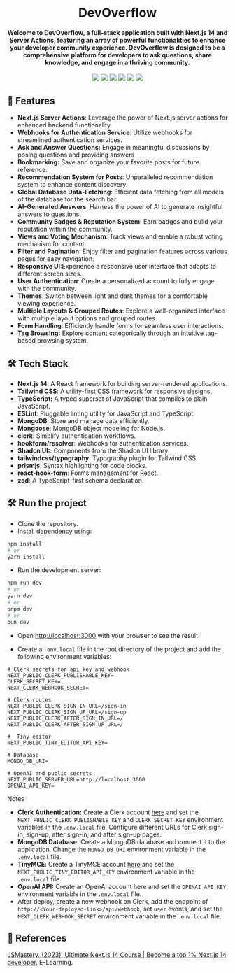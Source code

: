 <div id="top"></div>

<div align="center">
  <h1 align="center">DevOverflow</h1>

 <h4 align="center">Welcome to DevOverflow, a full-stack application built with Next.js 14 and Server Actions, featuring an array of powerful functionalities to enhance your developer community experience. DevOverflow is designed to be a comprehensive platform for developers to ask questions, share knowledge, and engage in a thriving community.</h4>

 <p align="center">
   <img src="https://img.shields.io/badge/NextJS-black?style=for-the-badge&logo=next.js&logoColor=white" />
   <img src="https://img.shields.io/badge/TailwindCSS-38B2AC?style=for-the-badge&logo=tailwind-css&logoColor=white" />
   <img src="https://img.shields.io/badge/TypeScript-007ACC?style=for-the-badge&logo=typescript&logoColor=white" />
   <img src="https://img.shields.io/badge/MongoDB-47A248?style=for-the-badge&logo=mongodb&logoColor=white" />
   <img src="https://img.shields.io/badge/ESLint-4B32C3?style=for-the-badge&logo=eslint&logoColor=white" />
   <img src="https://img.shields.io/badge/Prettier-F7B93E?style=for-the-badge&logo=prettier&logoColor=white" />

> </p>

</div>


## 🚀 Features

- **Next.js Server Actions**: Leverage the power of Next.js server actions for enhanced backend functionality.
- **Webhooks for Authentication Service**: Utilize webhooks for streamlined authentication services.
- **Ask and Answer Questions:** Engage in meaningful discussions by posing questions and providing answers
- **Bookmarking:** Save and organize your favorite posts for future reference.
- **Recommendation System for Posts**: Unparalleled recommendation system to enhance content discovery.
- **Global Database Data-Fetching**: Efficient data fetching from all models of the database for the search bar.
- **AI-Generated Answers**: Harness the power of AI to generate insightful answers to questions.
- **Community Badges & Reputation System**: Earn badges and build your reputation within the community.
- **Views and Voting Mechanism**: Track views and enable a robust voting mechanism for content.
- **Filter and Pagination**: Enjoy filter and pagination features across various pages for easy navigation.
- **Responsive UI**:Experience a responsive user interface that adapts to different screen sizes.
- **User Authentication**: Create a personalized account to fully engage with the community.
- **Themes**: Switch between light and dark themes for a comfortable viewing experience.
- **Multiple Layouts & Grouped Routes**: Explore a well-organized interface with multiple layout options and grouped routes.
- **Form Handling**: Efficiently handle forms for seamless user interactions.
- **Tag Browsing:** Explore content categorically through an intuitive tag-based browsing system.

## 🛠️ Tech Stack

- **Next.js 14**: A React framework for building server-rendered applications.
- **Tailwind CSS**: A utility-first CSS framework for responsive designs.
- **TypeScript:** A typed superset of JavaScript that compiles to plain JavaScript.
- **ESLint**: Pluggable linting utility for JavaScript and TypeScript.
- **MongoDB**: Store and manage data efficiently.
- **Mongoose**: MongoDB object modeling for Node.js.
- **clerk**: Simplify authentication workflows.
- **hookform/resolver**: Webhooks for authentication services.
- **Shadcn UI:**: Components from the Shadcn UI library.
- **tailwindcss/typography**: Typography plugin for Tailwind CSS.
- **prismjs**: Syntax highlighting for code blocks.
- **react-hook-form**: Forms management for React.
- **zod**: A TypeScript-first schema declaration.

## 🛠️ Run the project

- Clone the repository.
- Install dependency using:

```bash
npm install
# or
yarn install
```

- Run the development server:

```bash
npm run dev
# or
yarn dev
# or
pnpm dev
# or
bun dev
```

- Open [http://localhost:3000](http://localhost:3000) with your browser to see the result.

- Create a `.env.local` file in the root directory of the project and add the following environment variables:

```
# Clerk secrets for api key and webhook
NEXT_PUBLIC_CLERK_PUBLISHABLE_KEY=
CLERK_SECRET_KEY=
NEXT_CLERK_WEBHOOK_SECRET=

# Clerk routes
NEXT_PUBLIC_CLERK_SIGN_IN_URL=/sign-in
NEXT_PUBLIC_CLERK_SIGN_UP_URL=/sign-up
NEXT_PUBLIC_CLERK_AFTER_SIGN_IN_URL=/
NEXT_PUBLIC_CLERK_AFTER_SIGN_UP_URL=/

#  Tiny editor
NEXT_PUBLIC_TINY_EDITOR_API_KEY=

# Database
MONGO_DB_URI=

# OpenAI and public secrets
NEXT_PUBLIC_SERVER_URL=http://localhost:3000
OPENAI_API_KEY=
```

Notes

- **Clerk Authentication:** Create a Clerk account [here](https://clerk.com/) and set the `NEXT_PUBLIC_CLERK_PUBLISHABLE_KEY` and `CLERK_SECRET_KEY` environment variables in the `.env.local` file. Configure different URLs for Clerk sign-in, sign-up, after sign-in, and after sign-up pages.
- **MongoDB Database:** Create a MongoDB database and connect it to the application. Change the `MONGO_DB_URI` environment variable in the `.env.local` file.
- **TinyMCE**: Create a TinyMCE account [here](https://www.tiny.cloud/) and set the `NEXT_PUBLIC_TINY_EDITOR_API_KEY` environment variable in the `.env.local` file.
- **OpenAI API:** Create an OpenAI account here and set the `OPENAI_API_KEY` environment variable in the `.env.local` file.
- After deploy, create a new webhook on Clerk, add the endpoint of `http://<Your-deployed-link>/api/webhook`, set `user` events, and set the `NEXT_CLERK_WEBHOOK_SECRET` environment variable in the `.env.local` file.

## 📝 References

[JSMastery. (2023). Ultimate Next.js 14 Course | Become a top 1% Next.js 14 developer.](https://www.jsmastery.pro/ultimate-next-course) E-Learning.
